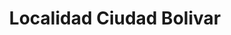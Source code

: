 ---
title: Localidad Ciudad Bolivar
url: /localidad-ciudad-bolivar/
latitude: 4.595
longitude: -74.175
---